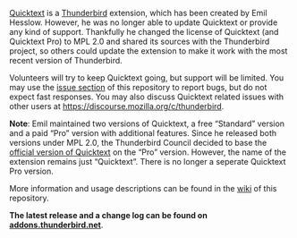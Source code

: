 [Quicktext](https://addons.thunderbird.net/addon/quicktext/) is a [Thunderbird](https://www.thunderbird.net/) extension, which has been created by Emil Hesslow. However, he was no longer able to update Quicktext or provide any kind of support. Thankfully he changed the license of Quicktext (and Quicktext Pro) to MPL 2.0 and shared its sources with the Thunderbird project, so others could update the extension to make it work with the most recent version of Thunderbird.

Volunteers will try to keep Quicktext going, but support will be limited. You may use the [issue section](https://github.com/thundernest/quicktext/issues) of this repository to report bugs, but do not expect fast responses. You may also discuss Quicktext related issues with other users at https://discourse.mozilla.org/c/thunderbird.

**Note**: Emil maintained two versions of Quicktext, a free “Standard” version and a paid “Pro” version with additional features. Since he released both versions under MPL 2.0, the Thunderbird Council decided to base the [official version of Quicktext](https://addons.thunderbird.net/addon/quicktext/) on the “Pro” version. However, the name of the extension remains just “Quicktext”. There is no longer a seperate Quicktext Pro version.

More information and usage descriptions can be found in the [wiki](https://github.com/thundernest/quicktext/wiki) of this repository.

**The latest release and a change log can be found on [addons.thunderbird.net](https://addons.thunderbird.net/en-US/thunderbird/addon/quicktext/versions/)**.
